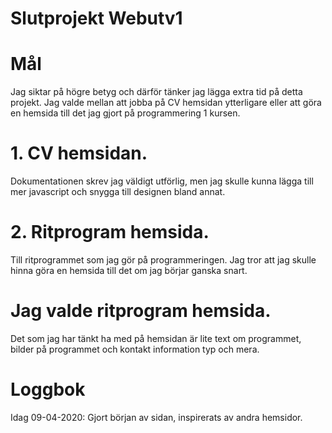 # Slutprojekt Webutv1

# Mål
Jag siktar på högre betyg och därför tänker jag lägga extra tid på detta projekt.
Jag valde mellan att jobba på CV hemsidan ytterligare eller att göra en hemsida till det jag gjort på programmering 1 kursen.
# 1. CV hemsidan. 
Dokumentationen skrev jag väldigt utförlig, men jag skulle kunna lägga till mer javascript och snygga till designen bland annat.

# 2. Ritprogram hemsida. 
Till ritprogrammet som jag gör på programmeringen. Jag tror att jag skulle hinna göra en hemsida till det om jag börjar ganska snart.

# Jag valde ritprogram hemsida.
Det som jag har tänkt ha med på hemsidan är lite text om programmet, bilder på programmet och kontakt information typ och mera.

# Loggbok
Idag 09-04-2020: Gjort början av sidan, inspirerats av andra hemsidor. 

